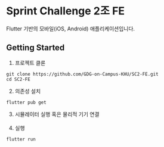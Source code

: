 # Sprint Challenge 2조 FE

Flutter 기반의 모바일(iOS, Android) 애플리케이션입니다.

## Getting Started

1. 프로젝트 클론
```console
git clone https://github.com/GDG-on-Campus-KHU/SC2-FE.git
cd SC2-FE
```
2. 의존성 설치
```console
flutter pub get
```
3. 시뮬레이터 실행 혹은 물리적 기기 연결
<br><br>
4. 실행
```console
flutter run
```
